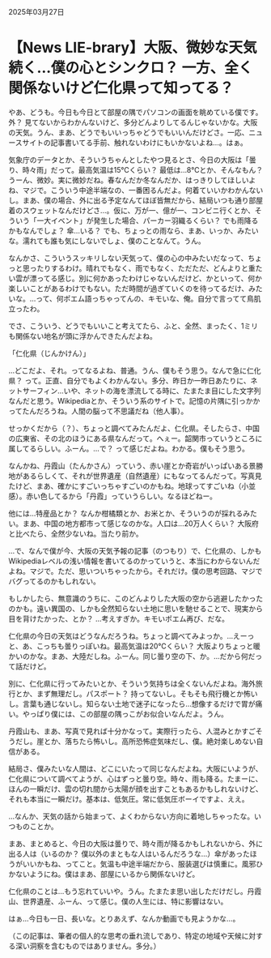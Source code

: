 2025年03月27日

# 【News LIE-brary】大阪、微妙な天気続く…僕の心とシンクロ？ 一方、全く関係ないけど仁化県って知ってる？

やあ、どうも。今日も今日とて部屋の隅でパソコンの画面を眺めている僕です。外？ 見てないからわかんないけど、多分どんよりしてるんじゃないかな。大阪の天気。うん、まあ、どうでもいいっちゃどうでもいいんだけどさ。一応、ニュースサイトの記事書いてる手前、触れないわけにもいかないよね…。はぁ。

気象庁のデータとか、そういうちゃんとしたやつ見るとさ、今日の大阪は「曇り、時々雨」だって。最高気温は15℃くらい？ 最低は…8℃とか、そんなもん？ うーん、微妙。実に微妙だね。春なんだか冬なんだか、はっきりしてほしいよね、マジで。こういう中途半端なの、一番困るんだよ。何着ていいかわかんないし。まあ、僕の場合、外に出る予定なんてほぼ皆無だから、結局いつも通り部屋着のスウェットなんだけどさ…。仮に、万が一、億が一、コンビニ行くとか、そういう「一大イベント」が発生した場合、パーカー羽織るくらい？ でも雨降るかもなんでしょ？ 傘…いる？ でも、ちょっとの雨なら、まあ、いっか、みたいな。濡れても誰も気にしないでしょ、僕のことなんて。うん。

なんかさ、こういうスッキリしない天気って、僕の心の中みたいだなって、ちょっと思ったりするわけ。晴れでもなく、雨でもなく、ただただ、どんよりと重たい雲が漂ってる感じ。別に何かあったわけじゃないんだけど、かといって、何か楽しいことがあるわけでもない。ただ時間が過ぎていくのを待ってるだけ、みたいな。…って、何ポエム語っちゃってんの、キモいな、俺。自分で言ってて鳥肌立ったわ。

でさ、こういう、どうでもいいこと考えてたら、ふと、全然、まったく、1ミリも関係ない地名が頭に浮かんできたんだよね。

「仁化県（じんかけん）」

…どこだよ、それ。ってなるよね、普通。うん、僕もそう思う。なんで急に仁化県？ って。正直、自分でもよくわかんない。多分、昨日か一昨日あたりに、ネットサーフィン…いや、ネットの海を漂流してる時に、たまたま目にした文字列なんだと思う。Wikipediaとか、そういう系のサイトで。記憶の片隅に引っかかってたんだろうね。人間の脳って不思議だね（他人事）。

せっかくだから（？）、ちょっと調べてみたんだよ、仁化県。そしたらさ、中国の広東省、その北のほうにある県なんだって。へぇー。韶関市っていうところに属してるらしい。ふーん。…で？ って感じだよね。わかる。僕もそう思う。

なんかね、丹霞山（たんかさん）っていう、赤い崖とか奇岩がいっぱいある景勝地があるらしくて、それが世界遺産（自然遺産）にもなってるんだって。写真見たけど、まあ、確かにすごいっちゃすごいのかもね。地球ってすごいね（小並感）。赤い色してるから「丹霞」っていうらしい。なるほどねー。

他には…特産品とか？ なんか柑橘類とか、お米とか、そういうのが採れるみたい。まあ、中国の地方都市って感じなのかな。人口は…20万人くらい？ 大阪府と比べたら、全然少ないね。当たり前か。

…で、なんで僕が今、大阪の天気予報の記事（のつもり）で、仁化県の、しかもWikipediaレベルの浅い情報を書いてるのかっていうと、本当にわからないんだよね。マジで。ただ、思いついちゃったから。それだけ。僕の思考回路、マジでバグってるのかもしれない。

もしかしたら、無意識のうちに、このどんよりした大阪の空から逃避したかったのかも。遠い異国の、しかも全然知らない土地に思いを馳せることで、現実から目を背けたかった、とか？ …考えすぎか。キモいポエム再び、だな。

仁化県の今日の天気はどうなんだろうね。ちょっと調べてみよっか。…えーっと、あ、こっちも曇りっぽいね。最高気温は20℃くらい？ 大阪よりちょっと暖かいのかな。まあ、大陸だしね。ふーん。同じ曇り空の下、か。…だから何だって話だけど。

別に、仁化県に行ってみたいとか、そういう気持ちは全くないんだよね。海外旅行とか、まず無理だし。パスポート？ 持ってないし。そもそも飛行機とか怖いし。言葉も通じないし。知らない土地で迷子になったら…想像するだけで胃が痛い。やっぱり僕には、この部屋の隅っこがお似合いなんだよ。うん。

丹霞山も、まあ、写真で見れば十分かなって。実際行ったら、人混みとかすごそうだし。崖とか、落ちたら怖いし。高所恐怖症気味だし、僕。絶対楽しめない自信がある。

結局さ、僕みたいな人間は、どこにいたって同じなんだよね。大阪にいようが、仁化県について調べてようが、心はずっと曇り空。時々、雨も降る。たまーに、ほんの一瞬だけ、雲の切れ間から太陽が顔を出すこともあるかもしれないけど、それも本当に一瞬だけ。基本は、低気圧。常に低気圧ボーイですよ、ええ。

…なんか、天気の話から始まって、よくわからない方向に着地しちゃったな。いつものことか。

まあ、まとめると、今日の大阪は曇りで、時々雨が降るかもしれないから、外に出る人は（いるのか？ 僕以外のまともな人はいるんだろうな…）傘があったほうがいいかもね、ってこと。気温も中途半端だから、服装選びは慎重に。風邪ひかないようにね。僕はまあ、部屋にいるから関係ないけど。

仁化県のことは…もう忘れていいや。うん。たまたま思い出しただけだし。丹霞山、世界遺産、ふーん、って感じ。僕の人生には、特に影響はない。

はぁ…今日も一日、長いな。とりあえず、なんか動画でも見ようかな…。

（この記事は、筆者の個人的な思考の垂れ流しであり、特定の地域や天候に対する深い洞察を含むものではありません。多分。）